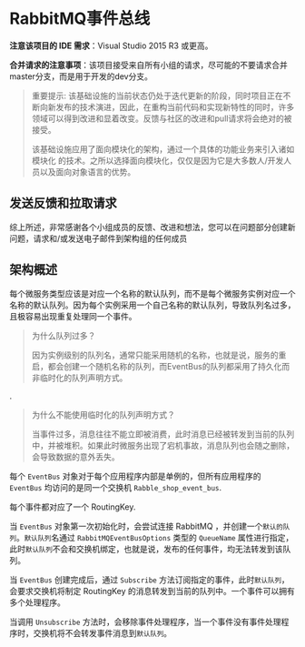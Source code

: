 # RabbitMQ事件总线

**注意该项目的 IDE 需求**：Visual Studio 2015 R3 或更高。

**合并请求的注意事项**：该项目接受来自所有小组的请求，尽可能的不要请求合并master分支，而是用于开发的dev分支。

>重要提示: 该基础设施的当前状态仍处于迭代更新的阶段，同时项目正在不断向新发布的技术演进，因此，在重构当前代码和实现新特性的同时，许多领域可以得到改进和显着改变。反馈与社区的改进和pull请求将会绝对的被接受。
>
>该基础设施应用了面向模块化的架构，通过一个具体的功能业务来引入诸如 模块化 的技术。之所以选择面向模块化，仅仅是因为它是大多数人/开发人员以及面向对象语言的优势。

## 发送反馈和拉取请求

综上所述，非常感谢各个小组成员的反馈、改进和想法，您可以在问题部分创建新问题，请求和/或发送电子邮件到架构组的任何成员

## 架构概述

每个微服务类型应该是对应一个名称的默认队列，而不是每个微服务实例对应一个名称的默认队列。因为每个实例采用一个自己名称的默认队列，导致队列名过多，且极容易出现重复处理同一个事件。

>为什么队列过多？
>
>因为实例级别的队列名，通常只能采用随机的名称，也就是说，服务的重启，都会创建一个随机名称的队列，而EventBus的队列都采用了持久化而非临时化的队列声明方式。

.

>为什么不能使用临时化的队列声明方式？
>
>当事件过多，消息往往不能立即被消费，此时消息已经被转发到当前的队列中，并被堆积。如果此时微服务出现了宕机事故，消息队列也会随之删除，会导致数据的意外丢失。

每个 `EventBus` 对象对于每个应用程序内部是单例的，但所有应用程序的 `EventBus` 均访问的是同一个交换机 `Rabble_shop_event_bus`.

每个事件都对应了一个 RoutingKey.

当 `EventBus` 对象第一次初始化时，会尝试连接 RabbitMQ ，并创建一个`默认的队列`。`默认队列`名通过 `RabbitMQEventBusOptions` 类型的 `QueueName` 属性进行指定，此时`默认队列`不会和交换机绑定，也就是说，发布的任何事件，均无法转发到该队列。

当 `EventBus` 创建完成后，通过 `Subscribe` 方法订阅指定的事件，此时`默认队列`，会要求交换机将制定 RoutingKey 的消息转发到当前的队列中。一个事件可以拥有多个处理程序。

当调用 `Unsubscribe` 方法时，会移除事件处理程序，当一个事件没有事件处理程序时，交换机将不会转发事件消息到`默认队列`。